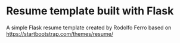# Resume template built with Flask

A simple Flask resume template created by Rodolfo Ferro based on <https://startbootstrap.com/themes/resume/>